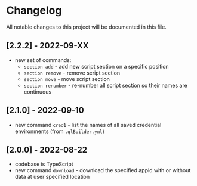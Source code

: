 # Changelog

All notable changes to this project will be documented in this file.

## [2.2.2] - 2022-09-XX

- new set of commands:
  - `section add` - add new script section on a specific position
  - `section remove` - remove script section
  - `section move` - move script section
  - `section renumber` - re-number all script section so their names are continuous

## [2.1.0] - 2022-09-10

- new command `cred1` - list the names of all saved credential environments (from `.qlBuilder.yml`)

## [2.0.0] - 2022-08-22

- codebase is TypeScript
- new command `download` - download the specified appid with or without data at user specified location
